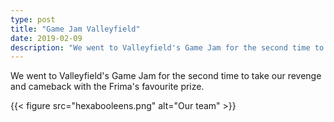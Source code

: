 ```yaml
---
type: post
title: "Game Jam Valleyfield"
date: 2019-02-09
description: "We went to Valleyfield's Game Jam for the second time to take our revenge and cameback with the Frima's favourite prize."
---
```


We went to Valleyfield's Game Jam for the second time to take our revenge and cameback with the Frima's favourite prize.

{{< figure src="hexabooleens.png" alt="Our team" >}}